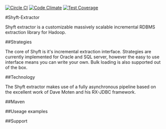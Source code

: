[![Circle CI](https://circleci.com/gh/jamescross91/shyft-extractor.svg?style=shield)](https://circleci.com/gh/jamescross91/shyft-extractor) [![Code Climate](https://codeclimate.com/github/jamescross91/shyft-extractor/badges/gpa.svg)](https://codeclimate.com/github/jamescross91/shyft-extractor) [![Test Coverage](https://codeclimate.com/github/jamescross91/shyft-extractor/badges/coverage.svg)](https://codeclimate.com/github/jamescross91/shyft-extractor/coverage)

#Shyft-Extractor

Shyft extractor is a customizable massively scalable incremental RDBMS extraction library for Hadoop.

##Strategies

The core of Shyft is it's incremental extraction interface.  Strategies are currently implemented for Oracle and SQL server, however the easy to use interface means you can write your own.  Bulk loading is also supported out of the box.

##Technology

The Shyft extractor makes use of a fully asynchronous pipeline based on the excellent work of Dave Moten and his RX-JDBC framework.

##Maven

##Useage examples

##Support
